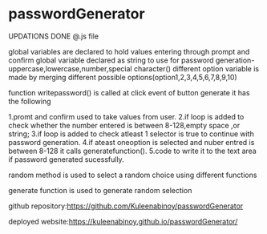 # passwordGenerator
UPDATIONS DONE @.js file

global variables are declared to hold values entering through prompt and confirm
global variable declared as string to use for password generation-uppercase,lowercase,number,special character()
different option variable  is made by merging different  possible options(option1,2,3,4,5,6,7,8,9,10)

function writepassword() is called at click event of button generate it has the following

1.promt and confirm used to take values from user.
2.if loop is added to check whether the number entered is between 8-128,empty space ,or string;
3.if loop is added to check atleast 1 selector is true to continue with password generation.
4.if ateast oneoption is selected and nuber entred is between 8-128 it calls generatefunction().
5.code to write it to the text area if password generated sucessfully.


random method is used to select a random choice using different functions 

generate function is used to generate random selection



github repository:https://github.com/Kuleenabinoy/passwordGenerator

deployed website:https://kuleenabinoy.github.io/passwordGenerator/
